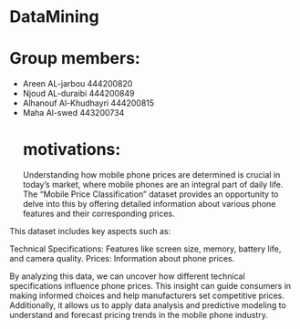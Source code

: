 # DataMining

# Group members:
- Areen AL-jarbou 444200820
-  Njoud AL-duraibi 444200849
- Alhanouf Al-Khudhayri 444200815
-  Maha Al-swed 443200734
   # motivations:
    Understanding how mobile phone prices are determined is crucial in today’s market, where mobile phones are an integral part of daily life. The “Mobile Price
 Classification” dataset provides an opportunity to delve into this by offering detailed information about various phone features and their corresponding prices.

This dataset includes key aspects such as:

 Technical Specifications:
Features like screen size, memory, battery life, and camera quality.
 Prices: Information about phone prices.

By analyzing this data, we can uncover how different technical specifications influence phone prices. This insight can guide consumers in making informed choices and help manufacturers set competitive prices. Additionally, it allows us to apply data analysis and predictive modeling to understand and forecast pricing trends in the mobile phone industry.
